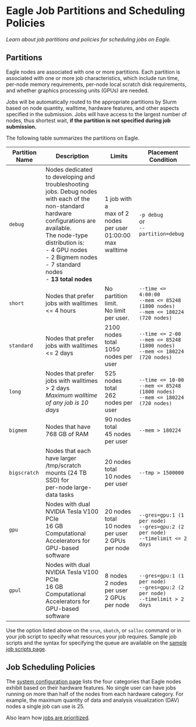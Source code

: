 # Eagle Job Partitions and Scheduling Policies
*Learn about job partitions and policies for scheduling jobs on Eagle.*

## Partitions

Eagle nodes are associated with one or more partitions.  Each partition is associated with one or more job characteristics, which include run time, per-node memory requirements, per-node local scratch disk requirements, and whether graphics processing units (GPUs) are needed.

Jobs will be automatically routed to the appropriate partitions by Slurm based on node quantity, walltime, hardware features, and other aspects specified in the submission. Jobs will have access to the largest number of nodes, thus shortest wait, **if the partition is not specified during job submission.**

The following table summarizes the partitions on Eagle.

| Partition Name | Description   | Limits | Placement Condition |
| -------------- | ------------- | ------ | ------------------- | 
| ```debug```    | Nodes dedicated to developing and <br> troubleshooting jobs. Debug nodes <br> with each of the non-standard <br> hardware configurations are available. <br> The node-type distribution is: <br> - 4 GPU nodes <br> - 2 Bigmem nodes <br>- 7 standard nodes <br> - **13 total nodes** | 1 job with a <br>max of 2 nodes <br>per user <br> 01:00:00 max walltime | ```-p debug``` <br>   or<br>   ```--partition=debug``` |
|```short```     |  Nodes that prefer jobs with walltimes <= 4 hours | No partition limit. <br> No limit per user. | ```--time <= 4:00:00```<br>```--mem <= 85248   (1800 nodes)```<br>```--mem <= 180224 (720 nodes)```|
| ```standard``` | Nodes that prefer jobs with walltimes <= 2 days | 2100 nodes total<br> 1050 nodes per user | ```--time <= 2-00```<br>```--mem <= 85248   (1800 nodes)```<br>```--mem <= 180224 (720 nodes)```|
| ```long```     | Nodes that prefer jobs with walltimes > 2 days<br>*Maximum walltime of any job is 10 days*| 525 nodes total<br> 262 nodes per user|  ```--time <= 10-00```<br>```--mem <= 85248   (1800 nodes)```<br>```--mem <= 180224 (720 nodes)```|
|```bigmem```    | Nodes that have 768 GB of RAM | 90 nodes total<br> 45 nodes per user | ```--mem > 180224``` |
|```bigscratch```| Nodes that each have larger /tmp/scratch mounts (24 TB SSD) for<br> per-node large-data tasks | 20 nodes total<br> 10 nodes per user |```--tmp > 1500000```|
|```gpu```       | Nodes with dual NVIDIA Tesla V100 PCIe <br> 16 GB Computational Accelerators for GPU-based software | 20 nodes total<br> 10 nodes per user<br> 2 GPUs per node | ```--gres=gpu:1 (1 per node)```<br>```--gres=gpu:2 (2 per node)```<br>```--timelimit <= 2 days```|
|```gpul```      | Nodes with dual NVIDIA Tesla V100 PCIe <br> 16 GB Computational Accelerators for GPU-based software | 8 nodes <br> 2 nodes per user<br> 2 GPUs per node | ```--gres=gpu:1 (1 per node)```<br>```--gres=gpu:2 (2 per node)```<br>```--timelimit > 2 days```|

Use the option listed above on the ```srun```, ```sbatch```, or ```salloc``` command or in your job script to specify what resources your job requires.  Sample job scripts and the syntax for specifying the queue are available on the [sample job scripts page](/Documentation/Slurm/sample_sbatch).

## Job Scheduling Policies
The [system configuration page](https://www.nrel.gov/hpc/eagle-system-configuration.html) lists the four categories that Eagle nodes exhibit based on their hardware features. No single user can have jobs running on more than half of the nodes from each hardware category. For example, the maximum quantity of data and analysis visualization (DAV) nodes a single job can use is 25.

Also learn how [jobs are prioritized](./eagle_job_priorities.md). 

